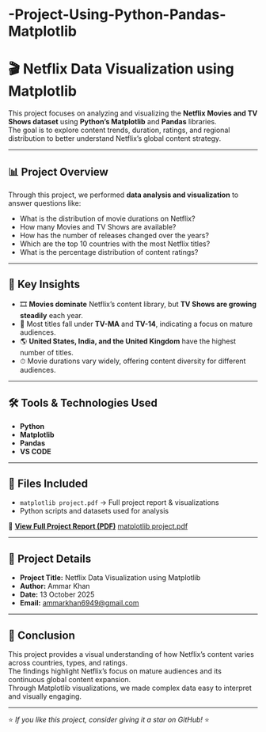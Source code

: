 # -Project-Using-Python-Pandas-Matplotlib
# 🎬 Netflix Data Visualization using Matplotlib

This project focuses on analyzing and visualizing the **Netflix Movies and TV Shows dataset** using **Python’s Matplotlib** and **Pandas** libraries.  
The goal is to explore content trends, duration, ratings, and regional distribution to better understand Netflix’s global content strategy.

---

## 📊 Project Overview

Through this project, we performed **data analysis and visualization** to answer questions like:
- What is the distribution of movie durations on Netflix?  
- How many Movies and TV Shows are available?  
- How has the number of releases changed over the years?  
- Which are the top 10 countries with the most Netflix titles?  
- What is the percentage distribution of content ratings?

---

## 🧠 Key Insights

- 🎞 **Movies dominate** Netflix’s content library, but **TV Shows are growing steadily** each year.  
- 🔞 Most titles fall under **TV-MA** and **TV-14**, indicating a focus on mature audiences.  
- 🌎 **United States, India, and the United Kingdom** have the highest number of titles.  
- ⏱ Movie durations vary widely, offering content diversity for different audiences.

---

## 🛠️ Tools & Technologies Used

- **Python**
- **Matplotlib**
- **Pandas**
- **VS CODE**

---

## 📂 Files Included

- `matplotlib project.pdf` → Full project report & visualizations  
- Python scripts and datasets used for analysis  

📄 **[View Full Project Report (PDF)](matplotlib%20project.pdf)**
[matplotlib project.pdf](https://github.com/user-attachments/files/22943987/matplotlib.project.pdf)

---

## 📅 Project Details

- **Project Title:** Netflix Data Visualization using Matplotlib  
- **Author:** Ammar Khan  
- **Date:** 13 October 2025  
- **Email:** ammarkhan6949@gmail.com  

---

## 💬 Conclusion

This project provides a visual understanding of how Netflix’s content varies across countries, types, and ratings.  
The findings highlight Netflix’s focus on mature audiences and its continuous global content expansion.  
Through Matplotlib visualizations, we made complex data easy to interpret and visually engaging.

---

⭐ *If you like this project, consider giving it a star on GitHub!* ⭐
